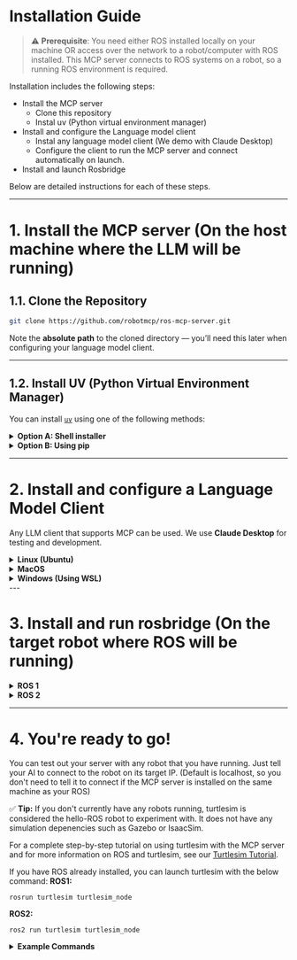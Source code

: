 # Installation Guide

> ⚠️ **Prerequisite**: You need either ROS installed locally on your machine OR access over the network to a robot/computer with ROS installed. This MCP server connects to ROS systems on a robot, so a running ROS environment is required.

Installation includes the following steps:
- Install the MCP server
  - Clone this repository
  - Instal uv (Python virtual environment manager)
- Install and configure the Language model client
  - Instal any language model client (We demo with Claude Desktop)
  - Configure the client to run the MCP server and connect automatically on launch.
- Install and launch Rosbridge


Below are detailed instructions for each of these steps. 

---
# 1. Install the MCP server (On the host machine where the LLM will be running)

## 1.1. Clone the Repository

```bash
git clone https://github.com/robotmcp/ros-mcp-server.git
```

Note the **absolute path** to the cloned directory — you’ll need this later when configuring your language model client.

---

## 1.2. Install UV (Python Virtual Environment Manager)

You can install [`uv`](https://github.com/astral-sh/uv) using one of the following methods:

<details>
<summary><strong>Option A: Shell installer</strong></summary>

```bash
curl -LsSf https://astral.sh/uv/install.sh | sh
```

</details>

<details>
<summary><strong>Option B: Using pip</strong></summary>

```bash
pip install uv
```

</details>

---

# 2. Install and configure a Language Model Client 

Any LLM client that supports MCP can be used. We use **Claude Desktop** for testing and development.

<details>
<summary><strong>Linux (Ubuntu)</strong></summary>

## 2.1. Download Claude Desktop 
- Follow the installation instruction from the community-supported [claude-desktop-debian](https://github.com/aaddrick/claude-desktop-debian)

## 2.2. Configure Claude Desktop to launch the MCP server
- Locate and edit the `claude_desktop_config.json` file:
- (If the file does not exist, create it)
```bash
~/.config/Claude/claude_desktop_config.json
```

- Add the following to the `"mcpServers"` section of the JSON file
- Make sure to replace `<ABSOLUTE_PATH>` with the **full absolute path** to your `ros-mcp-server` folder (note: `~` for home directory may not work in JSON files):

```json
{
  "mcpServers": {
    "ros-mcp-server": {
      "command": "uv",
      "args": [
        "--directory",
        "/<ABSOLUTE_PATH>/ros-mcp-server",
        "run",
        "server.py"
      ]
    }
  }
}
```

## 2.3. Test the connection
- Launch Claude Desktop and check connection status. 
- The ros-mcp-server should be visible in your list of tools.

<p align="center">
  <img src="https://github.com/robotmcp/ros-mcp-server/blob/main/docs/images/connected_mcp.png" width="500"/>
</p>

</details>

<details>
<summary><strong>MacOS</strong></summary>

## 2.1. Download Claude Desktop 
- Download from [claude.ai](https://claude.ai/download)

## 2.2. Configure Claude Desktop to launch the MCP server
- Locate and edit the `claude_desktop_config.json` file:
- (If the file does not exist, create it)
```bash
~/Library/Application\ Support/Claude/claude_desktop_config.json
```

- Add the following to the `"mcpServers"` section of the JSON file
- Make sure to replace `<ABSOLUTE_PATH>` with the **full absolute path** to your `ros-mcp-server` folder (note: `~` for home directory may not work in JSON files):

```json
{
  "mcpServers": {
    "ros-mcp-server": {
      "command": "uv",
      "args": [
        "--directory",
        "/<ABSOLUTE_PATH>/ros-mcp-server",
        "run",
        "server.py"
      ]
    }
  }
}
```

## 2.3. Test the connection
- Launch Claude Desktop and check connection status. 
- The ros-mcp-server should be visible in your list of tools.

<p align="center">
  <img src="https://github.com/robotmcp/ros-mcp-server/blob/main/docs/images/connected_mcp.png" width="500"/>
</p>

</details>

<details>
<summary><strong>Windows (Using WSL)</strong></summary>


## 2.1. Download Claude Desktop 
This will have Claude running on Windows and the MCP server running on WSL. We assume that you had cloned the repository and installed UV on your [WSL](https://apps.microsoft.com/detail/9pn20msr04dw?hl=en-US&gl=US) 

- Download from [claude.ai](https://claude.ai/download)

## 2.2. Configure Claude Desktop to launch the MCP server
- Locate and edit the `claude_desktop_config.json` file:
- (If the file does not exist, create it)
```bash
~/.config/Claude/claude_desktop_config.json
```

- Add the following to the `"mcpServers"` section of the JSON file
- Make sure to replace `<ABSOLUTE_PATH>` with the **full absolute path** to your `ros-mcp-server` folder (note: `~` for home directory may not work in JSON files):
- Set the **full WSL path** to your `uv` installation (e.g., `/home/youruser/.local/bin/uv`)
- Use the correct **WSL distribution name** (e.g., `"Ubuntu-22.04"`)

```json
{
  "mcpServers": {
    "ros-mcp-server": {
      "command": "wsl",
      "args": [
        "-d", "Ubuntu-22.04",
        "/home/youruser/.local/bin/uv",
        "--directory",
        "/<ABSOLUTE_PATH>/ros-mcp-server",
        "run",
        "server.py"
      ]
    }
  }
}
```

## 2.3. Test the connection
- Launch Claude Desktop and check connection status. 
- The ros-mcp-server should be visible in your list of tools.

<p align="center">
  <img src="https://github.com/robotmcp/ros-mcp-server/blob/main/docs/images/connected_mcp.png" width="500"/>
</p>

</details>
---

# 3. Install and run rosbridge (On the target robot where ROS will be running)
<details>
<summary><strong>ROS 1</strong></summary>

## 3.1. Install `rosbridge_server`

This package is required for MCP to interface with ROS or ROS 2 via WebSocket. It needs to be installed on the same machine that is running ROS.


For ROS Noetic
```bash
sudo apt install ros-noetic-rosbridge-server
```
<details>
<summary>For other ROS Distros</summary>

```bash
sudo apt install ros-${ROS_DISTRO}-rosbridge-server
```
</details>

```bash
sudo apt install ros-humble-rosbridge-server
```



## 3.2. Launch rosbridge in your ROS environment:


```bash
roslaunch rosbridge_server rosbridge_websocket.launch
```
> ⚠️ Don’t forget to `source` your ROS workspace before launching, especially if you're using custom messages or services.

</details>

<details>
<summary><strong>ROS 2</strong></summary>


## 3.1. Install `rosbridge_server`

This package is required for MCP to interface with ROS or ROS 2 via WebSocket. It needs to be installed on the same machine that is running ROS.


For ROS 2 Humble
```bash
sudo apt install ros-humble-rosbridge-server
```
<details>
<summary>For other ROS Distros</summary>

```bash
sudo apt install ros-${ROS_DISTRO}-rosbridge-server
```
</details>


## 3.2. Launch rosbridge in your ROS environment:


```bash
ros2 launch rosbridge_server rosbridge_websocket_launch.xml
```
> ⚠️ Don’t forget to `source` your ROS workspace before launching, especially if you're using custom messages or services.

</details>


---


# 4. You're ready to go!
You can test out your server with any robot that you have running. Just tell your AI to connect to the robot on its target IP. (Default is localhost, so you don't need to tell it to connect if the MCP server is installed on the same machine as your ROS)

✅ **Tip:** If you don't currently have any robots running, turtlesim is considered the hello-ROS robot to experiment with. It does not have any simulation depenencies such as Gazebo or IsaacSim. 

For a complete step-by-step tutorial on using turtlesim with the MCP server and for more information on ROS and turtlesim, see our [Turtlesim Tutorial](../examples/1_turtlesim/README.md).

If you have ROS already installed, you can launch turtlesim with the below command:
**ROS1:**
```
rosrun turtlesim turtlesim_node
```

**ROS2:**
```
ros2 run turtlesim turtlesim_node
```


<details>
<summary><strong>Example Commands</strong></summary>

### Natural language commands

Example:
```plaintext
Make the robot move forward.
```

<p align="center">
  <img src="https://github.com/robotmcp/ros-mcp-server/blob/main/docs/images/how_to_use_1.png" width="500"/>
</p>

### Query your ROS system
Example:  
```plaintext
What topics and services do you see on the robot?
```
<p align="center">
  <img src="https://github.com/robotmcp/ros-mcp-server/blob/main/docs/images/how_to_use_3.png" />
</p>

</details>
